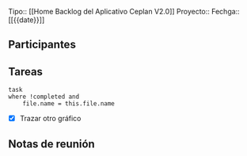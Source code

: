 Tipo:: [[Home Backlog del Aplicativo Ceplan V2.0]]
Proyecto:: 
Fechga:: [[{{date}}]]

## Participantes



## Tareas
```dataview
task
where !completed and 
	file.name = this.file.name

```


- [x] Trazar otro gráfico


## Notas de reunión

